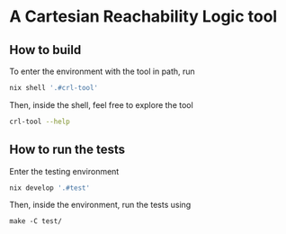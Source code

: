 # A Cartesian Reachability Logic tool

## How to build

To enter the environment with the tool in path, run
```sh
nix shell '.#crl-tool'
```

Then, inside the shell, feel free to explore the tool
```sh
crl-tool --help
```

## How to run the tests

Enter the testing environment
```sh
nix develop '.#test'
```
Then, inside the environment, run the tests using
```
make -C test/
```